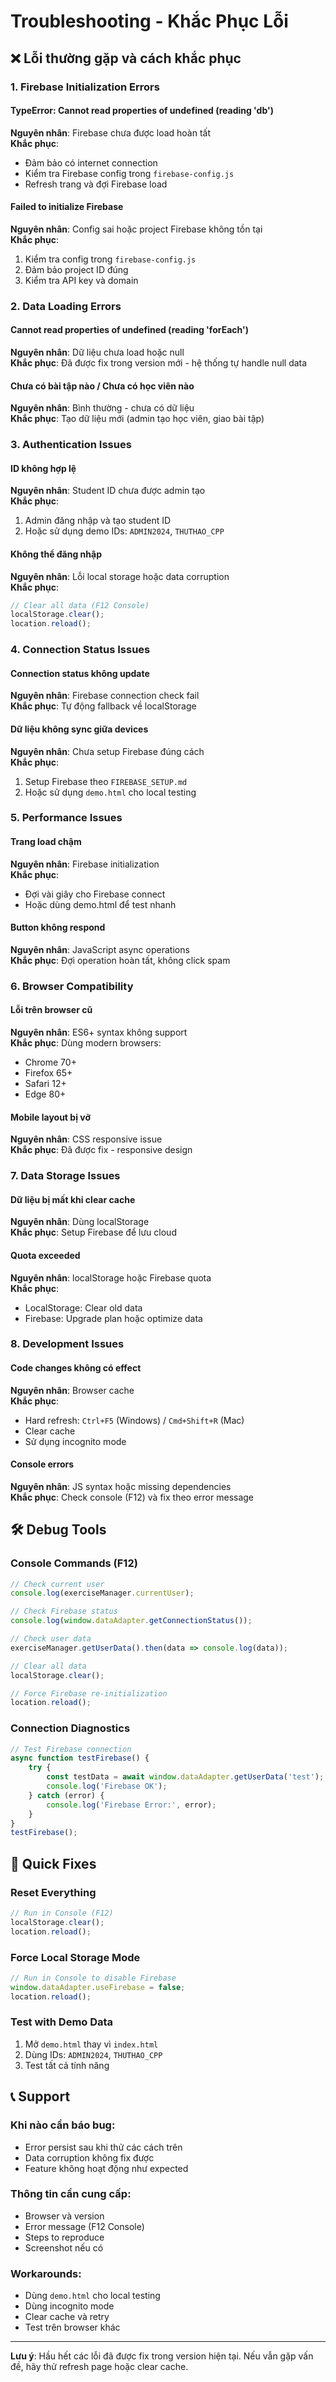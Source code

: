 # Troubleshooting - Khắc Phục Lỗi

## ❌ Lỗi thường gặp và cách khắc phục

### 1. Firebase Initialization Errors

#### **TypeError: Cannot read properties of undefined (reading 'db')**
**Nguyên nhân**: Firebase chưa được load hoàn tất  
**Khắc phục**:
- Đảm bảo có internet connection
- Kiểm tra Firebase config trong `firebase-config.js`
- Refresh trang và đợi Firebase load

#### **Failed to initialize Firebase**
**Nguyên nhân**: Config sai hoặc project Firebase không tồn tại  
**Khắc phục**:
1. Kiểm tra config trong `firebase-config.js`
2. Đảm bảo project ID đúng
3. Kiểm tra API key và domain

### 2. Data Loading Errors

#### **Cannot read properties of undefined (reading 'forEach')**
**Nguyên nhân**: Dữ liệu chưa load hoặc null  
**Khắc phục**: Đã được fix trong version mới - hệ thống tự handle null data

#### **Chưa có bài tập nào / Chưa có học viên nào**
**Nguyên nhân**: Bình thường - chưa có dữ liệu  
**Khắc phục**: Tạo dữ liệu mới (admin tạo học viên, giao bài tập)

### 3. Authentication Issues

#### **ID không hợp lệ**
**Nguyên nhân**: Student ID chưa được admin tạo  
**Khắc phục**:
1. Admin đăng nhập và tạo student ID
2. Hoặc sử dụng demo IDs: `ADMIN2024`, `THUTHAO_CPP`

#### **Không thể đăng nhập**
**Nguyên nhân**: Lỗi local storage hoặc data corruption  
**Khắc phục**:
```javascript
// Clear all data (F12 Console)
localStorage.clear();
location.reload();
```

### 4. Connection Status Issues

#### **Connection status không update**
**Nguyên nhân**: Firebase connection check fail  
**Khắc phục**: Tự động fallback về localStorage

#### **Dữ liệu không sync giữa devices**
**Nguyên nhân**: Chưa setup Firebase đúng cách  
**Khắc phục**: 
1. Setup Firebase theo `FIREBASE_SETUP.md`
2. Hoặc sử dụng `demo.html` cho local testing

### 5. Performance Issues

#### **Trang load chậm**
**Nguyên nhân**: Firebase initialization  
**Khắc phục**:
- Đợi vài giây cho Firebase connect
- Hoặc dùng demo.html để test nhanh

#### **Button không respond**
**Nguyên nhân**: JavaScript async operations  
**Khắc phục**: Đợi operation hoàn tất, không click spam

### 6. Browser Compatibility

#### **Lỗi trên browser cũ**
**Nguyên nhân**: ES6+ syntax không support  
**Khắc phục**: Dùng modern browsers:
- Chrome 70+
- Firefox 65+
- Safari 12+
- Edge 80+

#### **Mobile layout bị vỡ**
**Nguyên nhân**: CSS responsive issue  
**Khắc phục**: Đã được fix - responsive design

### 7. Data Storage Issues

#### **Dữ liệu bị mất khi clear cache**
**Nguyên nhân**: Dùng localStorage  
**Khắc phục**: Setup Firebase để lưu cloud

#### **Quota exceeded**
**Nguyên nhân**: localStorage hoặc Firebase quota  
**Khắc phục**:
- LocalStorage: Clear old data
- Firebase: Upgrade plan hoặc optimize data

### 8. Development Issues

#### **Code changes không có effect**
**Nguyên nhân**: Browser cache  
**Khắc phục**:
- Hard refresh: `Ctrl+F5` (Windows) / `Cmd+Shift+R` (Mac)
- Clear cache
- Sử dụng incognito mode

#### **Console errors**
**Nguyên nhân**: JS syntax hoặc missing dependencies  
**Khắc phục**: Check console (F12) và fix theo error message

## 🛠️ Debug Tools

### Console Commands (F12)
```javascript
// Check current user
console.log(exerciseManager.currentUser);

// Check Firebase status
console.log(window.dataAdapter.getConnectionStatus());

// Check user data
exerciseManager.getUserData().then(data => console.log(data));

// Clear all data
localStorage.clear();

// Force Firebase re-initialization
location.reload();
```

### Connection Diagnostics
```javascript
// Test Firebase connection
async function testFirebase() {
    try {
        const testData = await window.dataAdapter.getUserData('test');
        console.log('Firebase OK');
    } catch (error) {
        console.log('Firebase Error:', error);
    }
}
testFirebase();
```

## 🔧 Quick Fixes

### Reset Everything
```javascript
// Run in Console (F12)
localStorage.clear();
location.reload();
```

### Force Local Storage Mode
```javascript
// Run in Console to disable Firebase
window.dataAdapter.useFirebase = false;
location.reload();
```

### Test with Demo Data
1. Mở `demo.html` thay vì `index.html`
2. Dùng IDs: `ADMIN2024`, `THUTHAO_CPP`
3. Test tất cả tính năng

## 📞 Support

### Khi nào cần báo bug:
- Error persist sau khi thử các cách trên
- Data corruption không fix được
- Feature không hoạt động như expected

### Thông tin cần cung cấp:
- Browser và version
- Error message (F12 Console)
- Steps to reproduce
- Screenshot nếu có

### Workarounds:
- Dùng `demo.html` cho local testing
- Dùng incognito mode
- Clear cache và retry
- Test trên browser khác

---

**Lưu ý**: Hầu hết các lỗi đã được fix trong version hiện tại. Nếu vẫn gặp vấn đề, hãy thử refresh page hoặc clear cache.
